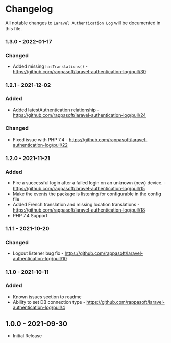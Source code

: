 # Changelog

All notable changes to `Laravel Authentication Log` will be documented in this file.

### 1.3.0 - 2022-01-17

### Changed

- Added missing `hasTranslations()` - https://github.com/rappasoft/laravel-authentication-log/pull/30
### 1.2.1 - 2021-12-02

### Added

- Added latestAuthentication relationship - https://github.com/rappasoft/laravel-authentication-log/pull/24

### Changed

- Fixed issue with PHP 7.4 - https://github.com/rappasoft/laravel-authentication-log/pull/22

### 1.2.0 - 2021-11-21

### Added

- Fire a successful login after a failed login on an unknown (new) device. - https://github.com/rappasoft/laravel-authentication-log/pull/15
- Make the events the package is listening for configurable in the config file
- Added French translation and missing location translations - https://github.com/rappasoft/laravel-authentication-log/pull/18
- PHP 7.4 Support

### 1.1.1 - 2021-10-20

### Changed

- Logout listener bug fix - https://github.com/rappasoft/laravel-authentication-log/pull/10

### 1.1.0 - 2021-10-11

### Added

- Known issues section to readme
- Ability to set DB connection type - https://github.com/rappasoft/laravel-authentication-log/pull/4

## 1.0.0 - 2021-09-30

- Initial Release
